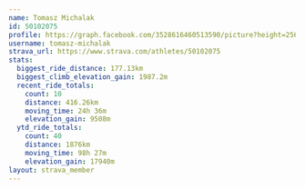 ```yaml
---
name: Tomasz Michalak
id: 50102075
profile: https://graph.facebook.com/3528616460513590/picture?height=256&width=256
username: tomasz-michalak
strava_url: https://www.strava.com/athletes/50102075
stats:
  biggest_ride_distance: 177.13km
  biggest_climb_elevation_gain: 1987.2m
  recent_ride_totals:
    count: 10
    distance: 416.26km
    moving_time: 24h 36m
    elevation_gain: 9508m
  ytd_ride_totals:
    count: 40
    distance: 1876km
    moving_time: 98h 27m
    elevation_gain: 17940m
layout: strava_member
--- 
```

